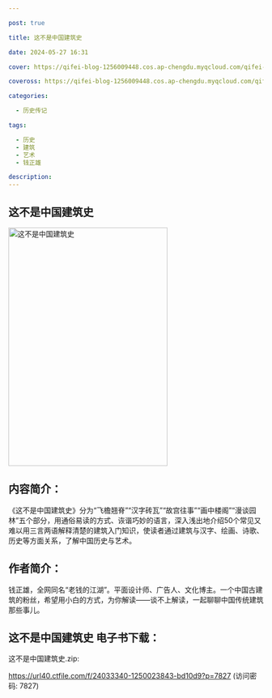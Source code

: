 ```yaml
---

post: true

title: 这不是中国建筑史

date: 2024-05-27 16:31

cover: https://qifei-blog-1256009448.cos.ap-chengdu.myqcloud.com/qifei-blog/66262c660ea9cb14038cc53e.jpg

coveross: https://qifei-blog-1256009448.cos.ap-chengdu.myqcloud.com/qifei-blog/66262c660ea9cb14038cc53e.jpg

categories:

  - 历史传记

tags:

  - 历史
  - 建筑
  - 艺术
  - 钱正雄

description:
---
```


## 这不是中国建筑史
<img alt="这不是中国建筑史 " class="aligncenter loading" data-was-processed="true" decoding="async" fetchpriority="high" height="471" src="https://qifei-blog-1256009448.cos.ap-chengdu.myqcloud.com/qifei-blog/66262c660ea9cb14038cc53e.jpg " style="cursor: zoom-in;" width="314"/>

## 内容简介：

《这不是中国建筑史》分为“飞檐翘脊”“汉字砖瓦”“故宫往事”“画中楼阁”“漫谈园林”五个部分，用通俗易读的方式、诙谐巧妙的语言，深入浅出地介绍50个常见又难以用三言两语解释清楚的建筑入门知识，使读者通过建筑与汉字、绘画、诗歌、历史等方面关系，了解中国历史与艺术。

## 作者简介：

钱正雄，全网同名“老钱的江湖”。平面设计师、广告人、文化博主。一个中国古建筑的粉丝，希望用小白的方式，为你解读——谈不上解读，一起聊聊中国传统建筑那些事儿。

## 这不是中国建筑史 电子书下载：
这不是中国建筑史.zip: 

https://url40.ctfile.com/f/24033340-1250023843-bd10d9?p=7827 (访问密码: 7827)

